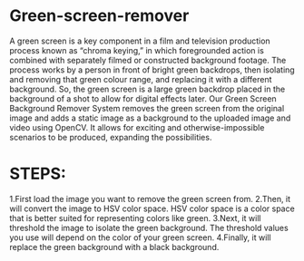 # Green-screen-remover
A green screen is a key component in a film and television production process known as “chroma keying,” in which foregrounded action is combined with separately filmed or constructed background footage. 
The process works by a person in front of bright green backdrops, then isolating and removing that green colour range, and replacing it with a different background. So, the green screen is a large green backdrop placed in the background of a shot to allow for digital effects later. 
Our Green Screen Background Remover System removes the green screen from the original image and adds a static image as a background to the uploaded image and video using OpenCV. It allows for exciting and otherwise-impossible scenarios to be produced, expanding the possibilities.
# STEPS:
1.First load the image you want to remove the green screen from.
2.Then, it will convert the image to HSV color space. HSV color space is a color space that is better suited for representing colors like green.
3.Next, it will threshold the image to isolate the green background. The threshold values you use will depend on the color of your green screen.
4.Finally, it will replace the green background with a black background.


